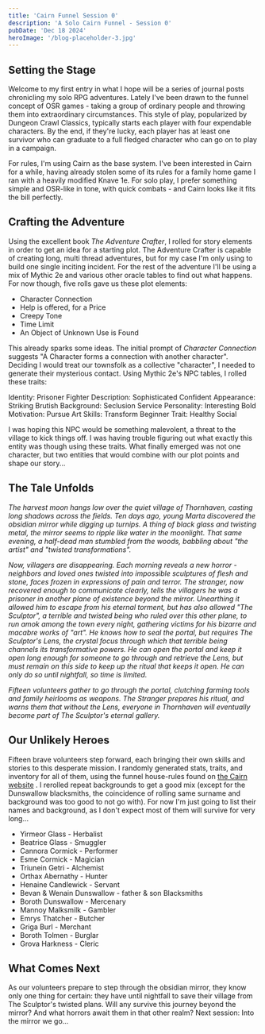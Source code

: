 ```yaml
---
title: 'Cairn Funnel Session 0'
description: 'A Solo Cairn Funnel - Session 0'
pubDate: 'Dec 18 2024'
heroImage: '/blog-placeholder-3.jpg'
---
```



## Setting the Stage
Welcome to my first entry in what I hope will be a series of journal posts chronicling my solo RPG adventures. Lately I've been drawn to the funnel concept of OSR games - taking a group of ordinary people and throwing them into extraordinary circumstances. This style of play, popularized by Dungeon Crawl Classics, typically starts each player with four expendable characters. By the end, if they're lucky, each player has at least one survivor who can graduate to a full fledged character who can go on to play in a campaign. 

For rules, I'm using Cairn as the base system. I've been interested in Cairn for a while, having already stolen some of its rules for a family home game I ran with a heavily modified Knave 1e. For solo play, I prefer something simple and OSR-like in tone, with quick combats - and Cairn looks like it fits the bill perfectly. 

## Crafting the Adventure
Using the excellent book *The Adventure Crafter*, I rolled for story elements in order to get an idea for a starting plot. The Adventure Crafter is capable of creating long, multi thread adventures, but for my case I'm only using to build one single inciting incident. For the rest of the adventure I'll be using a mix of Mythic 2e and various other oracle tables to find out what happens. For now though, five rolls gave us these plot elements:

- Character Connection
- Help is offered, for a Price
- Creepy Tone
- Time Limit
- An Object of Unknown Use is Found

This already sparks some ideas. The initial prompt of *Character Connection* suggests "A Character forms a connection with another character". Deciding I would treat our townsfolk as a collective "character", I needed to generate their mysterious contact. Using Mythic 2e's NPC tables, I rolled these traits:

Identity: Prisoner Fighter
Description: Sophisticated Confident
Appearance: Striking Brutish
Background: Seclusion Service
Personality: Interesting Bold
Motivation: Pursue Art
Skills: Transform Beginner
Trait: Healthy Social

I was hoping this NPC would be something malevolent, a threat to the village to kick things off. I was having trouble figuring out what exactly this entity was though using these traits. What finally emerged was not one character, but two entities that would combine with our plot points and shape our story...

## The Tale Unfolds
*The harvest moon hangs low over the quiet village of Thornhaven, casting long shadows across the fields. Ten days ago, young Marta discovered the obsidian mirror while digging up turnips. A thing of black glass and twisting metal, the mirror seems to ripple like water in the moonlight. That same evening, a half-dead man stumbled from the woods, babbling about "the artist" and "twisted transformations".*

*Now, villagers are disappearing. Each morning reveals a new horror - neighbors and loved ones twisted into impossible sculptures of flesh and stone, faces frozen in expressions of pain and terror. The stranger, now recovered enough to communicate clearly, tells the villagers he was a prisoner in another plane of existence beyond the mirror. Unearthing it allowed him to escape from his eternal torment, but has also allowed "The Sculptor", a terrible and twisted being who ruled over this other plane, to run amok among the town every night, gathering victims for his bizarre and macabre works of "art". He knows how to seal the portal, but requires The Sculptor's Lens, the crystal focus through which that terrible being channels its transformative powers. He can open the portal and keep it open long enough for someone to go through and retrieve the Lens, but must remain on this side to keep up the ritual that keeps it open. He can only do so until nightfall, so time is limited.*

*Fifteen volunteers gather to go through the portal, clutching farming tools and family heirlooms as weapons. The Stranger prepares his ritual, and warns them that without the Lens, everyone in Thornhaven will eventually become part of The Sculptor's eternal gallery.*

## Our Unlikely Heroes
 Fifteen brave volunteers step forward, each bringing their own skills and stories to this desperate mission. I randomly generated stats, traits, and inventory for all of them, using the funnel house-rules found on [the Cairn website](https://cairnrpg.com/hacks/third-party/funnel-rules/) . I rerolled repeat backgrounds to get a good mix (except for the Dunswallow blacksmiths, the coincidence of rolling same surname and background was too good to not go with). For now I'm just going to list their names and background, as I don't expect most of them will survive for very long...

- Yirmeor Glass - Herbalist
- Beatrice Glass - Smuggler
- Cannora Cormick - Performer
- Esme Cormick - Magician
- Triunein Getri - Alchemist
- Orthax Abernathy - Hunter
- Henaine Candlewick - Servant
- Bevan & Wenain Dunswallow - father & son Blacksmiths
- Boroth Dunswallow - Mercenary
- Mannoy Malksmilk - Gambler
- Emrys Thatcher - Butcher
- Griga Burl - Merchant
- Boroth Tolmen - Burglar
- Grova Harkness - Cleric

## What Comes Next
As our volunteers prepare to step through the obsidian mirror, they know only one thing for certain: they have until nightfall to save their village from The Sculptor's twisted plans. Will any survive this journey beyond the mirror? And what horrors await them in that other realm? Next session: Into the mirror we go...
